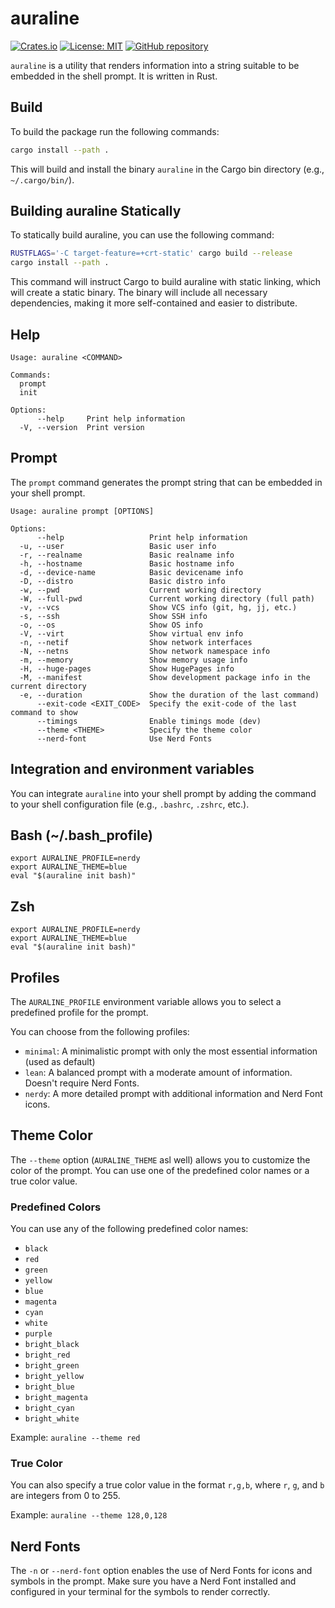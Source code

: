 auraline
========
[![Crates.io](https://img.shields.io/crates/v/auraline.svg)](https://crates.io/crates/auraline)
[![License: MIT](https://img.shields.io/badge/License-MIT-yellow.svg)](https://opensource.org/licenses/MIT)
[![GitHub repository](https://img.shields.io/badge/github-repo-blue.svg)](https://github.com/awgn/auraline)

`auraline` is a utility that renders information into a string suitable to be embedded
in the shell prompt. It is written in Rust.

Build
-----

To build the package run the following commands:

```bash
cargo install --path .
```

This will build and install the binary `auraline` in the Cargo bin directory (e.g., `~/.cargo/bin/`).

Building auraline Statically
-----------------------------

To statically build auraline, you can use the following command:

```bash
RUSTFLAGS='-C target-feature=+crt-static' cargo build --release
cargo install --path .
```

This command will instruct Cargo to build auraline with static linking, which will create a static binary.
The binary will include all necessary dependencies, making it more self-contained and easier to distribute.

Help
----

```text
Usage: auraline <COMMAND>

Commands:
  prompt
  init

Options:
      --help     Print help information
  -V, --version  Print version
```

Prompt
------
The `prompt` command generates the prompt string that can be embedded in your shell prompt.

```text
Usage: auraline prompt [OPTIONS]

Options:
      --help                   Print help information
  -u, --user                   Basic user info
  -r, --realname               Basic realname info
  -h, --hostname               Basic hostname info
  -d, --device-name            Basic devicename info
  -D, --distro                 Basic distro info
  -w, --pwd                    Current working directory
  -W, --full-pwd               Current working directory (full path)
  -v, --vcs                    Show VCS info (git, hg, jj, etc.)
  -s, --ssh                    Show SSH info
  -o, --os                     Show OS info
  -V, --virt                   Show virtual env info
  -n, --netif                  Show network interfaces
  -N, --netns                  Show network namespace info
  -m, --memory                 Show memory usage info
  -H, --huge-pages             Show HugePages info
  -M, --manifest               Show development package info in the current directory
  -e, --duration               Show the duration of the last command)
      --exit-code <EXIT_CODE>  Specify the exit-code of the last command to show
      --timings                Enable timings mode (dev)
      --theme <THEME>          Specify the theme color
      --nerd-font              Use Nerd Fonts
```

Integration and environment variables
-------------------------------------
You can integrate `auraline` into your shell prompt by adding the command to your shell configuration file (e.g., `.bashrc`, `.zshrc`, etc.).

## Bash (~/.bash_profile)
```
export AURALINE_PROFILE=nerdy
export AURALINE_THEME=blue
eval "$(auraline init bash)"
```

## Zsh
```
export AURALINE_PROFILE=nerdy
export AURALINE_THEME=blue
eval "$(auraline init bash)"
```

Profiles
--------

The `AURALINE_PROFILE` environment variable allows you to select a predefined profile for the prompt.

You can choose from the following profiles:
- `minimal`: A minimalistic prompt with only the most essential information (used as default)
- `lean`: A balanced prompt with a moderate amount of information. Doesn't require Nerd Fonts.
- `nerdy`: A more detailed prompt with additional information and Nerd Font icons.

Theme Color
-----------

The `--theme` option (`AURALINE_THEME` asl well) allows you to customize the color of the prompt.
You can use one of the predefined color names or a true color value.

### Predefined Colors

You can use any of the following predefined color names:

- `black`
- `red`
- `green`
- `yellow`
- `blue`
- `magenta`
- `cyan`
- `white`
- `purple`
- `bright_black`
- `bright_red`
- `bright_green`
- `bright_yellow`
- `bright_blue`
- `bright_magenta`
- `bright_cyan`
- `bright_white`

Example:
`auraline --theme red`

### True Color

You can also specify a true color value in the format `r,g,b`, where `r`, `g`, and `b` are integers from 0 to 255.

Example:
`auraline --theme 128,0,128`

Nerd Fonts
----------

The `-n` or `--nerd-font` option enables the use of Nerd Fonts for icons and symbols in the prompt.
Make sure you have a Nerd Font installed and configured in your terminal for the symbols to render correctly.
